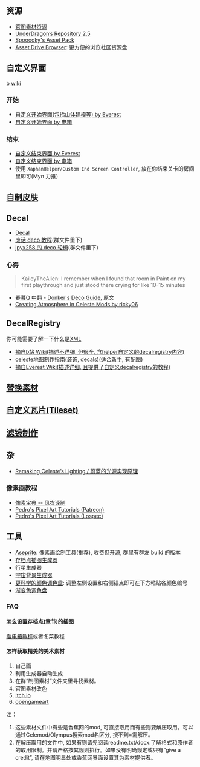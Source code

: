 ## 资源

* [官图素材资源](./useful_links.md#_1)
* <a href="https://gamebanana.com/mods/427729" target="_blank">UnderDragon’s Repository 2.5</a>
* <a href="https://gamebanana.com/mods/427729" target="_blank">Spooooky's Asset Pack</a>
* <a href="https://maddie480.ovh/celeste/asset-drive" target="_blank">Asset Drive Browser</a>: 更方便的浏览社区资源盘

## 自定义界面

<a href="https://wiki.biligame.com/celeste/%E5%85%83%E6%95%B0%E6%8D%AE#.meta.yaml_%E6%96%87%E4%BB%B6" target="_blank">b wiki</a>

### 开始

* <a href="https://github.com/EverestAPI/Resources/wiki/Overworld-Customisation" target="_blank">自定义开始界面(包括山体建模等) by Everest</a>
* <a href="https://www.bilibili.com/video/BV1Av4y1D7a8/?t=154" target="_blank">自定义开始界面 by 电箱</a>

### 结束

* <a href="https://github.com/EverestAPI/Resources/wiki/Chapter-Complete-Screen" target="_blank">自定义结束界面 by Everest</a>
* <a href="https://www.bilibili.com/video/BV1Av4y1D7a8/?t=154" target="_blank">自定义结束界面 by 电箱</a>
* 使用 `XaphanHelper/Custom End Screen Controller`, 放在你结束关卡的房间里即可(Myn 力推)

## [自制皮肤](./graphics/skin.md)

## Decal

* <a href="https://wiki.biligame.com/celeste/Decal" target="_blank">Decal</a>
* [废话 deco 教程]()(群文件里下)
* [jpyx258 的 deco 轮椅]()(群文件里下)

### 心得

> KaileyTheAlien: I remember when I found that room in Paint on my first playthrough and just stood there crying for like 10-15 minutes

* [春暮Q 中翻 - Donker's Deco Guide](../assets/mappings/graphics/decals/中翻%20-%20Donker's%20Deco%20Guide.docx), <a href="https://docs.google.com/document/d/1ebzZTL7eX21M0FJR2IAUPCCGxnDUscZdRW8GiGl8Yus/edit?tab=t.0" target="_blank">原文</a>
* <a href="https://www.youtube.com/watch?v=n5iHuXW8TyY" target="_blank">Creating Atmosphere in Celeste Mods by ricky06</a>

## DecalRegistry

你可能需要了解一下什么是[XML](./xml/xml.md)

* <a href="https://wiki.biligame.com/celeste/DecalRegistry" target="_blank">摘自b站 Wiki(描述不详细, 但很全, 含helper自定义的decalregistry内容)</a>
* <a href="https://www.bilibili.com/read/cv18389517/" target="_blank">celeste地图制作指南(装饰, decals)(适合新手, 有配图)</a>
* <a href="https://github.com/EverestAPI/Resources/wiki/Decal-Registry" target="_blank">摘自Everest Wiki(描述详细, 且提供了自定义decalregistry的教程)</a>

## [替换素材](./graphics/replace_assets.md)

## [自定义瓦片(Tileset)](./xml/tilesets.md)

## [滤镜制作](./graphics/color_grading.md)

## 杂

* <a href="https://medium.com/@NoelFB/remaking-celestes-lighting-3478d6f10bf" target="_blank">Remaking Celeste’s Lighting / 蔚蓝的光源实现原理</a>

### 像素画教程

* <a href="https://www.bilibili.com/read/readlist/rl38114?spm_id_from=333.1369.opus.module_collection.click" target="_blank">像素宝典 -- 风农译制</a>
* <a href="https://www.patreon.com/collection/266583?view=condensed" target="_blank">Pedro's Pixel Art Tutorials (Patreon)</a>
* <a href="https://lospec.com/pixel-art-tutorials/author/pedro-medeiros" target="_blank">Pedro's Pixel Art Tutorials (Lospec)</a>

## 工具

* <a href="https://www.aseprite.org/" target="_blank">Aseprite</a>: 像素画绘制工具(推荐), 收费但<a href="https://github.com/aseprite/aseprite" target="_blank">开源</a>, 群里有群友 build 的版本
* <a href="https://postcard.leo60228.space/mask/" target="_blank">存档点插图生成器</a>
* <a href="https://deep-fold.itch.io/pixel-planet-generator" target="_blank">行星生成器</a>
* <a href="https://deep-fold.itch.io/space-background-generator" target="_blank">宇宙背景生成器</a>
* <a href="https://meodai.github.io/poline/" target="_blank">更科学的颜色调色盘</a>: 调整左侧设置和右侧锚点即可在下方粘贴各颜色编号
* <a href="https://cssgradient.io/" target="_blank">渐变色调色盘</a>

### FAQ

#### 怎么设置存档点(章节)的插图

<a href="https://www.bilibili.com/video/BV1A14y1W7hr" target="_blank">看电箱教程</a>或者冬菜教程

#### 怎样获取精美的美术素材

1. 自己画
2. 利用生成器自动生成
3. 在群“制图素材”文件夹里寻找素材。
4. 官图素材改色
5. <a href="https://itch.io/game-assets" target="_blank">Itch.io</a>
6. <a href="https://opengameart.org/" target="_blank">opengameart</a>

注：

1. 这些素材文件中有些是香蕉网的mod, 可直接取用而有些则要解压取用。可以通过Celemod/Olympus搜索mod名区分, 搜不到=需解压。
2. 在解压取用的文件中, 如果有则请先阅读readme.txt/docx.了解格式和原作者的取用限制。并请严格按其规则执行。如果没有明确规定或只有“give a credit”, 请在地图明显处或香蕉网界面设置其为素材提供者。
